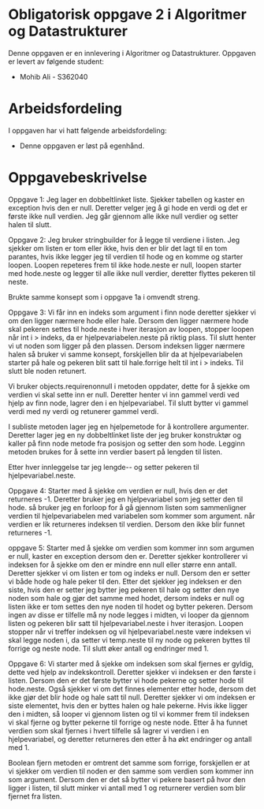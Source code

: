 # Obligatorisk oppgave 2 i Algoritmer og Datastrukturer

Denne oppgaven er en innlevering i Algoritmer og Datastrukturer. 
Oppgaven er levert av følgende student:
* Mohib Ali - S362040

# Arbeidsfordeling

I oppgaven har vi hatt følgende arbeidsfordeling:
* Denne oppgaven er løst på egenhånd.

# Oppgavebeskrivelse
  Oppgave 1:
Jeg lager en dobbeltlinket liste. Sjekker tabellen og kaster en exception hvis den er null. 
Deretter velger jeg å gi hode en verdi og det er første ikke null verdien. 
Jeg går gjennom alle ikke null verdier og setter halen til slutt. 

Oppgave 2:
Jeg bruker stringbuilder for å legge til verdiene i listen. Jeg sjekker om listen er tom eller ikke, hvis den er
blir det lagt til en tom parantes, hvis ikke legger jeg til verdien til hode og en komme og starter loopen. 
Loopen repeteres frem til ikke hode.neste er null, loopen starter med hode.neste og legger til alle ikke null verdier,
deretter flyttes pekeren til neste. 

Brukte samme konsept som i oppgave 1a i omvendt streng. 

Oppgave 3: 
Vi får inn en indeks som argument i finn node deretter sjekker vi om den ligger nærmere hode eller hale. 
Dersom den ligger nærmere hode skal pekeren settes til hode.neste i hver iterasjon av loopen, stopper loopen når
int i > indeks, da er hjelpevariabelen.neste på riktig plass. Til slutt henter vi ut noden som ligger på den plassen. 
Dersom indeksen ligger nærmere halen så bruker vi samme konsept, forskjellen blir da at hjelpevariabelen starter på hale
og pekeren blit satt til hale.forrige helt til int i > indeks. Til slutt ble noden retunert. 

Vi bruker objects.requirenonnull i metoden oppdater, dette for å sjekke om verdien vi skal sette inn er null. Deretter 
henter vi inn gammel verdi ved hjelp av finn node, lagrer den i en hjelpevariabel. Til slutt bytter vi gammel verdi med 
ny verdi og retunerer gammel verdi. 

I subliste metoden lager jeg en hjelpemetode for å kontrollere argumenter. Deretter lager jeg en ny dobbeltlinket liste 
der jeg bruker konstruktør og kaller på finn node metode fra posisjon og setter den som hode. 
Legginn metoden brukes for å sette inn verdier basert på lengden til listen. 

Etter hver innleggelse tar jeg lengde-- og setter pekeren til hjelpevariabel.neste. 

Oppgave 4: 
Starter med å sjekke om verdien er null, hvis den er det returneres -1. Deretter bruker jeg en hjelpevariabel som jeg
setter den til hode. så bruker jeg en forloop for å gå gjennom listen som  sammenligner verdien til hjelpevariabelen med
variabelen som kommer som argument. når verdien er lik returneres indeksen til verdien. 
Dersom den ikke blir funnet returneres -1. 

oppgave 5:
Starter med å sjekke om verdien som kommer inn som argumen er null, kaster en exception dersom den er. Deretter sjekker
kontrollerer vi indeksen for å sjekke om den er mindre enn null eller større enn antall. Deretter sjekker vi om listen
er tom og indeks er null. Dersom den er setter vi både hode og hale peker til den. Etter det sjekker jeg indeksen er den
siste, hvis den er setter jeg bytter jeg pekeren til hale og setter den nye noden som hale og gjør det samme med hodet, 
dersom indeks er null og listen ikke er tom settes den nye noden til hodet og bytter pekeren. 
Dersom ingen av disse er tilfelle må ny node legges i midten, vi looper da gjennom listen og pekeren blir satt til 
hjelpevariabel.neste i hver iterasjon. Loopen stopper når vi treffer indeksen og vil hjelpevariabel.neste være indeksen
vi skal legge noden i, da setter vi temp.neste til ny node og pekeren byttes til forrige og neste node. Til slutt øker 
antall og endringer med 1. 

Oppgave 6:
Vi starter med å sjekke om indeksen som skal fjernes er gyldig, dette ved hjelp av indekskontroll. Deretter sjekker vi 
indeksen er den første i listen. Dersom den er det første bytter vi hode pekerne og setter hode til hode.neste.
Også sjekker vi om det finnes elementer etter hode, dersom det ikke gjør det blir hode og hale satt til null. Deretter 
sjekker vi om indeksen er siste elementet, hvis den er byttes halen og hale pekerne. Hvis ikke ligger den i midten, så 
looper vi gjennom listen og til vi kommer frem til indeksen vi skal fjerne og bytter pekerne til forrige og neste node.
Etter å ha funnet verdien som skal fjernes i hvert tilfelle så lagrer vi verdien i en hjelpevariabel, og deretter 
returneres den etter å ha økt endringer og antall med 1.

Boolean fjern metoden er omtrent det samme som forrige, forskjellen er at vi sjekker om verdien til noden er den samme 
som verdien som kommer inn som argument. Dersom den er det så bytter vi pekere basert på hvor den ligger i listen, til 
slutt minker vi antall med 1 og returnerer verdien som blir fjernet fra listen. 
